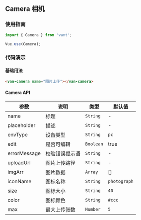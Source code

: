 ## Camera 相机

### 使用指南

``` javascript
import { Camera } from 'vant';

Vue.use(Camera);
```

### 代码演示

#### 基础用法

```html 
<van-camera name="图片上传"></van-camera>
```

#### Camera API

| 参数 | 说明 | 类型 | 默认值 |
|-----------|-----------|-----------|-------------|
| name | 标题 | `String` | - |
| placeholder | 描述 | `String` | - |
| envType | 设备类型 | `String` | `pc` |
| edit | 是否可编辑 | `Boolean` | true |
| errorMessage | 校验错误提示语 | `String` | - |
| uploadUrl | 图片上传路径 | `String` | - |
| imgArr | 图片数据 | `Array` | [] |
| iconName | 图标名称 | `String` | `photograph` |
| size | 图标大小 | `String` | `40` |
| color | 图标颜色 | `String` | `#ccc` |
| max | 最大上传张数 | `Number` | `5` |
